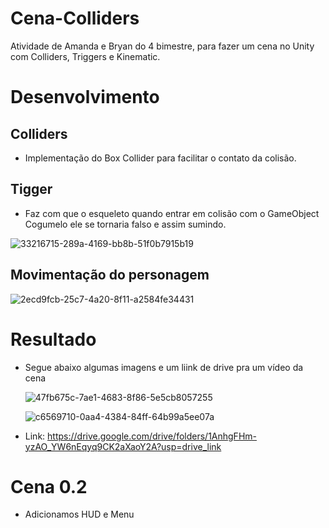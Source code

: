 # Cena-Colliders
Atividade de Amanda e Bryan do 4 bimestre, para fazer um cena no Unity com Colliders, Triggers e Kinematic.

# Desenvolvimento

## Colliders
- Implementação do Box Collider para facilitar o contato da colisão.

## Tigger
- Faz com que o esqueleto quando entrar em colisão com o GameObject Cogumelo ele se tornaria falso e assim sumindo.

![33216715-289a-4169-bb8b-51f0b7915b19](https://github.com/BryanHGRoc/Cena-Colliders/assets/127855127/6311ceba-545e-437c-b85a-5f5a1ec49e6c)

## Movimentação do personagem

![2ecd9fcb-25c7-4a20-8f11-a2584fe34431](https://github.com/BryanHGRoc/Cena-Colliders/assets/127855127/3a0b81b6-27e7-4474-a231-e9bbd491a3d3)

# Resultado
- Segue abaixo algumas imagens e um liink de drive pra um vídeo da cena
  
  ![47fb675c-7ae1-4683-8f86-5e5cb8057255](https://github.com/BryanHGRoc/Cena-Colliders/assets/127855127/d8e7d306-8e76-4fd0-a492-b8c5b934f9f0)

  ![c6569710-0aa4-4384-84ff-64b99a5ee07a](https://github.com/BryanHGRoc/Cena-Colliders/assets/127855127/793921f7-e528-4467-963e-7fb91d8a56ec)

- Link: https://drive.google.com/drive/folders/1AnhgFHm-yzAO_YW6nEqyq9CK2aXaoY2A?usp=drive_link

# Cena 0.2
- Adicionamos HUD e Menu
